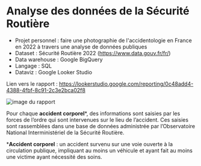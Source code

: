 # Analyse des données de la Sécurité Routière
- Projet personnel : faire une photographie de l'accidentologie en France en 2022 à travers une analyse de données publiques
- Dataset : Sécurité Routière 2022 (https://www.data.gouv.fr/fr/)
- Data warehouse : Google BigQuery
- Langage : SQL
- Dataviz : Google Looker Studio

Lien vers le rapport : https://lookerstudio.google.com/reporting/0c48add4-4388-4fbf-8c91-2c3e2bca02f8

![image du rapport](https://github.com/NoChip247/securite_routiere/blob/main/Se%CC%81curite%CC%81_routie%CC%80re_2022.png)

Pour chaque **accident corporel***, des informations sont saisies par les forces de l’ordre qui sont intervenues sur le lieu de l’accident. Ces saisies sont rassemblées dans une base de données administrée par l’Observatoire National Interministériel de la Sécurité Routière.

***Accident corporel** : un accident survenu sur une voie ouverte à la circulation publique, impliquant au moins un véhicule et ayant fait au moins une victime ayant nécessité des soins.

